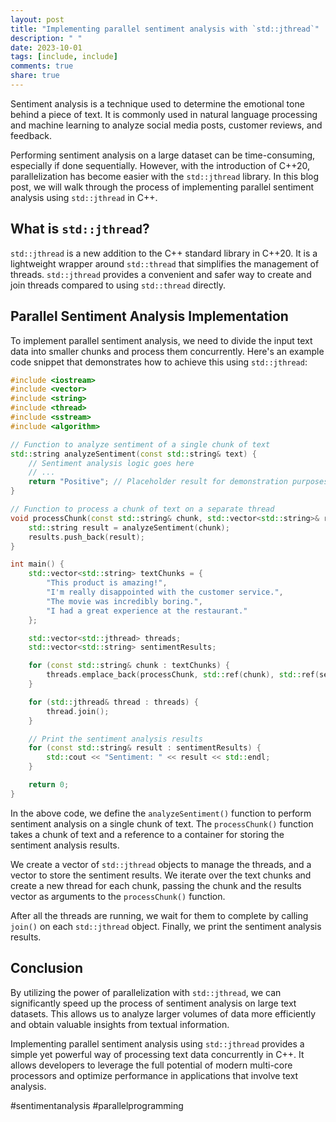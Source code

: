```yaml
---
layout: post
title: "Implementing parallel sentiment analysis with `std::jthread`"
description: " "
date: 2023-10-01
tags: [include, include]
comments: true
share: true
---
```


Sentiment analysis is a technique used to determine the emotional tone behind a piece of text. It is commonly used in natural language processing and machine learning to analyze social media posts, customer reviews, and feedback.

Performing sentiment analysis on a large dataset can be time-consuming, especially if done sequentially. However, with the introduction of C++20, parallelization has become easier with the `std::jthread` library. In this blog post, we will walk through the process of implementing parallel sentiment analysis using `std::jthread` in C++.

## What is `std::jthread`?

`std::jthread` is a new addition to the C++ standard library in C++20. It is a lightweight wrapper around `std::thread` that simplifies the management of threads. `std::jthread` provides a convenient and safer way to create and join threads compared to using `std::thread` directly.

## Parallel Sentiment Analysis Implementation

To implement parallel sentiment analysis, we need to divide the input text data into smaller chunks and process them concurrently. Here's an example code snippet that demonstrates how to achieve this using `std::jthread`:

```cpp
#include <iostream>
#include <vector>
#include <string>
#include <thread>
#include <sstream>
#include <algorithm>

// Function to analyze sentiment of a single chunk of text
std::string analyzeSentiment(const std::string& text) {
    // Sentiment analysis logic goes here
    // ...
    return "Positive"; // Placeholder result for demonstration purposes
}

// Function to process a chunk of text on a separate thread
void processChunk(const std::string& chunk, std::vector<std::string>& results) {
    std::string result = analyzeSentiment(chunk);
    results.push_back(result);
}

int main() {
    std::vector<std::string> textChunks = {
        "This product is amazing!",
        "I'm really disappointed with the customer service.",
        "The movie was incredibly boring.",
        "I had a great experience at the restaurant."
    };

    std::vector<std::jthread> threads;
    std::vector<std::string> sentimentResults;

    for (const std::string& chunk : textChunks) {
        threads.emplace_back(processChunk, std::ref(chunk), std::ref(sentimentResults));
    }

    for (std::jthread& thread : threads) {
        thread.join();
    }

    // Print the sentiment analysis results
    for (const std::string& result : sentimentResults) {
        std::cout << "Sentiment: " << result << std::endl;
    }

    return 0;
}
```

In the above code, we define the `analyzeSentiment()` function to perform sentiment analysis on a single chunk of text. The `processChunk()` function takes a chunk of text and a reference to a container for storing the sentiment analysis results.

We create a vector of `std::jthread` objects to manage the threads, and a vector to store the sentiment results. We iterate over the text chunks and create a new thread for each chunk, passing the chunk and the results vector as arguments to the `processChunk()` function.

After all the threads are running, we wait for them to complete by calling `join()` on each `std::jthread` object. Finally, we print the sentiment analysis results.

## Conclusion

By utilizing the power of parallelization with `std::jthread`, we can significantly speed up the process of sentiment analysis on large text datasets. This allows us to analyze larger volumes of data more efficiently and obtain valuable insights from textual information.

Implementing parallel sentiment analysis using `std::jthread` provides a simple yet powerful way of processing text data concurrently in C++. It allows developers to leverage the full potential of modern multi-core processors and optimize performance in applications that involve text analysis.

#sentimentanalysis #parallelprogramming